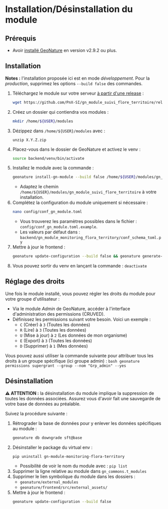 # Installation/Désinstallation du module

## Prérequis

- Avoir [installé GeoNature](https://github.com/PnX-SI/GeoNature) en version v2.9.2 ou plus.

## Installation

**Notes :** l'installation proposée ici est en mode *développement*. Pour la *production*, supprimez les options `--build false` des commandes.

1. Téléchargez le module sur votre serveur [à partir d'une release](https://github.com/PnX-SI/gn_module_suivi_flore_territoire/releases) :
    ```bash
    wget https://github.com/PnX-SI/gn_module_suivi_flore_territoire/releases/X.Y.Z.zip
    ```
2. Créez un dossier qui contiendra vos modules :
    ```bash
    mkdir /home/${USER}/modules
    ```
3. Dézippez dans `/home/${USER}/modules` avec :
    ```
    unzip X.Y.Z.zip
    ```
4. Placez-vous dans le dossier de GeoNature et activez le venv :
    ```bash
    source backend/venv/bin/activate
    ```
5. Installez le module avec la commande :
    ```bash
    geonature install-gn-module --build false /home/${USER}/modules/gn_module_suivi_flore_territoire
    ```
    - Adaptez le chemin `/home/${USER}/modules/gn_module_suivi_flore_territoire` à votre installation.
6. Complétez la configuration du module uniquement si nécessaire :
    ```bash
    nano config/conf_gn_module.toml
    ```
    - Vous trouverez les paramètres possibles dans le fichier : `config/conf_gn_module.toml.example`.
    - Les valeurs par défaut dans : `backend/gn_module_monitoring_flora_territory/conf_schema_toml.py`
7. Mettre à jour le frontend :
    ```bash
    geonature update-configuration --build false && geonature generate-frontend-module-config
    ```
8. Vous pouvez sortir du venv en lançant la commande : `deactivate`

## Réglage des droits

Une fois le module installé, vous pouvez régler les droits du module pour votre groupe d'utilisateur :
- Via le module *Admin* de GeoNature, accéder à l'interface d'administration des permissions (CRUVED).
- Définissez les permissions suivant votre besoin. Voici un exemple :
  - `C` (Créer) à `3` (Toutes les données)
  - `R` (Lire) à `3` (Toutes les données)
  - `U` (Mise à jour) à `2` (Les données de mon organisme)
  - `E` (Export) à `3` (Toutes les données)
  - `D` (Supprimer) à `1` (Mes données)

Vous pouvez aussi utiliser la commande suivante pour attribuer tous les droits à un groupe spécifique (ici groupe admin) :
    ```bash
    geonature permissions supergrant --group --nom "Grp_admin" --yes
    ```


## Désinstallation

**⚠️ ATTENTION :** la désinstallation du module implique la suppression de toutes les données associées. Assurez vous d'avoir fait une sauvegarde de votre base de données au préalable.

Suivez la procédure suivante :
1. Rétrograder la base de données pour y enlever les données spécifiques au module :
    ```bash
    geonature db downgrade sft@base
    ```
2. Désinstaller le package du virtual env :
    ```
    pip uninstall gn-module-monitoring-flora-territory
    ```
    - Possibilité de voir le nom du module avec : `pip list`
3. Supprimer la ligne relative au module dans `gn_commons.t_modules`
4. Supprimer le lien symbolique du module dans les dossiers :
    - `geonature/external_modules`
    - `geonature/frontend/src/external_assets/`
5. Mettre à jour le frontend :
    ```bash
    geonature update-configuration --build false 
    ```
